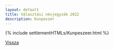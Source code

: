 ```yaml
---
layout: default
title: Választási névjegyzék 2022
description: Kunpeszér
---
```


{% include settlementHTMLs/Kunpeszeer.html %}

[Vissza](../)